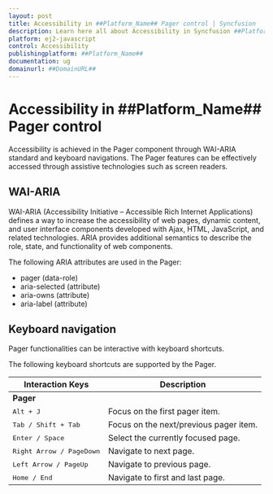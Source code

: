 ```yaml
---
layout: post
title: Accessibility in ##Platform_Name## Pager control | Syncfusion
description: Learn here all about Accessibility in Syncfusion ##Platform_Name## Pager control of Syncfusion Essential JS 2 and more.
platform: ej2-javascript
control: Accessibility 
publishingplatform: ##Platform_Name##
documentation: ug
domainurl: ##DomainURL##
---
```


# Accessibility in ##Platform_Name## Pager control

Accessibility is achieved in the Pager component through WAI-ARIA standard and keyboard navigations.  The Pager features can be effectively accessed through assistive technologies such as screen readers.

## WAI-ARIA

WAI-ARIA (Accessibility Initiative – Accessible Rich Internet Applications) defines a way to increase the accessibility of web pages, dynamic content, and user interface components developed with Ajax, HTML, JavaScript, and related technologies. ARIA provides additional semantics to describe the role, state, and functionality of web components.

The following ARIA attributes are used in the Pager:
* pager (data-role)
* aria-selected (attribute)
* aria-owns (attribute)
* aria-label (attribute)

## Keyboard navigation

Pager functionalities can be interactive with keyboard shortcuts.

The following keyboard shortcuts are supported by the Pager.

Interaction Keys | Description
-----|-----
<b>Pager</b>||
<kbd>Alt + J</kbd> | Focus on the first pager item.
<kbd>Tab / Shift + Tab</kbd> | Focus on the next/previous pager item.
<kbd>Enter / Space</kbd> | Select the currently focused page.
<kbd>Right Arrow / PageDown</kbd> | Navigate to next page.
<kbd>Left Arrow / PageUp</kbd> | Navigate to previous page.
<kbd>Home / End</kbd> | Navigate to first and last page.
